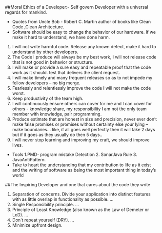 
##Moral Ethics of a Developer:-  Self govern Developer with a universal regards for mankind.
* Quotes from Uncle Bob -  Robert C. Martin author of books like Clean Code ,Clean Architecture. 
* Software should be easy to change the behavior of our hardware. If we make it hard to understand, we have done harm. 
1. I will not write harmful code. Release any known defect, make it hard to understand by other developers. 
2. The Code I produce will always be my best work, I will not release code that is not good in behavior or structure. 
3. I will make or provide a sure easy and repeatable proof that the code work as it should. test that delivers the client request. 
4. I will make timely and many frequent releases so as to not impede my fellow developers – no big merge. 
5. Fearlessly and relentlessly improve the code I will not make the code worst. 
6. Keep productivity of the team high. 
7. I will continuously ensure others can cover for me and I can cover for others  - knowledge share, my responsibility I am not the only team member with knowledge, pair programming. 
8. Produce estimate that are honest in size and precision, never ever don’t make false promises or promises without certainty else your lying – make boundaries… like, if all goes well perfectly then it will take 2 days but if it goes as they usually do then 5 days.. 
9. I will never stop learning and improving my craft, we should improve lives. 
* Tools  1.PMD- program mistake Detection   2. SonarJava  Rule  3. JavaAntiPattern. 
* Take to heart the understanding that my contribution to life as it exist and the writing of software as being the most important thing in today’s world

##The Inspiring Developer and one that cares about the code they write
1. Separation of concerns. Divide your application into distinct features with as little overlap in functionality as possible. ... 
2. Single Responsibility principle. ... 
3. Principle of Least Knowledge (also known as the Law of Demeter or LoD). ...  
4. Don't repeat yourself (DRY). ...  
5. Minimize upfront design. 